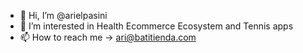 - 👋 Hi, I’m @arielpasini
- 👀 I’m interested in Health Ecommerce Ecosystem and Tennis apps
- 📫 How to reach me -> ari@batitienda.com

<!---
arielpasini/arielpasini is a ✨ special ✨ repository because its `README.md` (this file) appears on your GitHub profile.
You can click the Preview link to take a look at your changes.
--->
